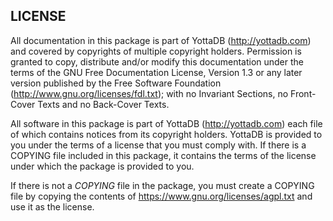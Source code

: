 <!---
 ###############################################################
 #                                                             #
 # Copyright (c) 2018-2022 YottaDB LLC and/or its subsidiaries.#
 # All rights reserved.                                        #
 #                                                             #
 #     This document contains the intellectual property        #
 #     of its copyright holder(s), and is made available       #
 #     under a license.  If you do not know the terms of       #
 #     the license, please stop and do not read further.       #
 #                                                             #
 ###############################################################
-->


## LICENSE

All documentation in this package is part of YottaDB (http://yottadb.com) and covered by copyrights of multiple copyright holders. Permission is granted to copy, distribute and/or modify this documentation under the terms of the GNU Free Documentation License, Version 1.3 or any later version published by the Free Software Foundation (http://www.gnu.org/licenses/fdl.txt); with no Invariant Sections, no Front-Cover Texts and no Back-Cover Texts.

All software in this package is part of YottaDB (http://yottadb.com) each file of which contains notices from its copyright holders. YottaDB is provided to you under the terms of a license that you must comply with. If there is a COPYING file included in this package, it contains the terms of the license under which the package is provided to you.

If there is not a *COPYING* file in the package, you must create a COPYING file by copying the contents of https://www.gnu.org/licenses/agpl.txt and use it as the license.

